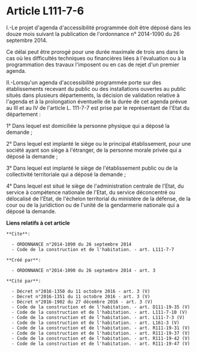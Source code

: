 # Article L111-7-6

I.-Le projet d'agenda d'accessibilité programmée doit être déposé dans les douze mois suivant la publication de l'ordonnance
n° 2014-1090 du 26 septembre 2014. 

Ce délai peut être prorogé pour une durée maximale de trois ans dans le cas où les difficultés techniques ou financières
liées à l'évaluation ou à la programmation des travaux l'imposent ou en cas de rejet d'un premier agenda. 

II.-Lorsqu'un agenda d'accessibilité programmée porte sur des établissements recevant du public ou des installations ouvertes
au public situés dans plusieurs départements, la décision de validation relative à l'agenda et à la prolongation éventuelle
de la durée de cet agenda prévue au III et au IV de l'article L. 111-7-7 est prise par le représentant de l'Etat du
département : 

1° Dans lequel est domiciliée la personne physique qui a déposé la demande ; 

2° Dans lequel est implanté le siège ou le principal établissement, pour une société ayant son siège à l'étranger, de la
personne morale privée qui a déposé la demande ; 

3° Dans lequel est implanté le siège de l'établissement public ou de la collectivité territoriale qui a déposé la demande ; 

4° Dans lequel est situé le siège de l'administration centrale de l'Etat, du service à compétence nationale de l'Etat, du
service déconcentré ou délocalisé de l'Etat, de l'échelon territorial du ministère de la défense, de la cour ou de la
juridiction ou de l'unité de la gendarmerie nationale qui a déposé la demande.

**Liens relatifs à cet article**

	**Cite**:

	  - ORDONNANCE n°2014-1090 du 26 septembre 2014
	  - Code de la construction et de l'habitation. - art. L111-7-7

	**Créé par**:

	  - ORDONNANCE n°2014-1090 du 26 septembre 2014 - art. 3

	**Cité par**:

	  - Décret n°2016-1350 du 11 octobre 2016 - art. 3 (V)
	  - Décret n°2016-1351 du 11 octobre 2016 - art. 3 (V)
	  - Décret n°2016-1902 du 27 décembre 2016 - art. 3 (V)
	  - Code de la construction et de l'habitation. - art. D111-19-35 (V)
	  - Code de la construction et de l'habitation. - art. L111-7-10 (V)
	  - Code de la construction et de l'habitation. - art. L111-7-3 (V)
	  - Code de la construction et de l'habitation. - art. L161-3 (V)
	  - Code de la construction et de l'habitation. - art. R111-19-31 (V)
	  - Code de la construction et de l'habitation. - art. R111-19-37 (V)
	  - Code de la construction et de l'habitation. - art. R111-19-42 (V)
	  - Code de la construction et de l'habitation. - art. R111-19-47 (V)
